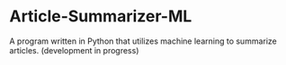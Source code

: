# Article-Summarizer-ML
A program written in Python that utilizes machine learning to summarize articles. (development in progress)
